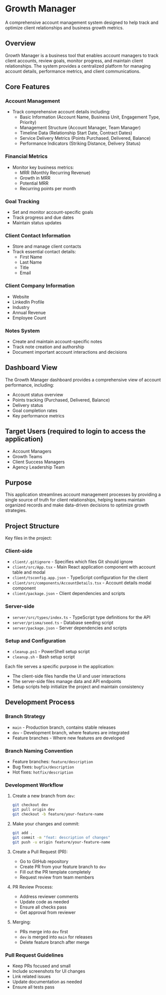 # Growth Manager

A comprehensive account management system designed to help track and optimize client relationships and business growth metrics.

## Overview

Growth Manager is a business tool that enables account managers to track client accounts, review goals, monitor progress, and maintain client relationships. The system provides a centralized platform for managing account details, performance metrics, and client communications.

## Core Features

### Account Management
- Track comprehensive account details including:
  - Basic Information (Account Name, Business Unit, Engagement Type, Priority)
  - Management Structure (Account Manager, Team Manager)
  - Timeline Data (Relationship Start Date, Contract Dates)
  - Service Delivery Metrics (Points Purchased, Delivered, Balance)
  - Performance Indicators (Striking Distance, Delivery Status)

### Financial Metrics
- Monitor key business metrics:
  - MRR (Monthly Recurring Revenue)
  - Growth in MRR
  - Potential MRR
  - Recurring points per month    

### Goal Tracking
- Set and monitor account-specific goals
- Track progress and due dates
- Maintain status updates

### Client Contact Information
- Store and manage client contacts
- Track essential contact details:
  - First Name
  - Last Name
  - Title
  - Email

### Client Company Information
  - Website
  - LinkedIn Profile
  - Industry
  - Annual Revenue
  - Employee Count

### Notes System
- Create and maintain account-specific notes
- Track note creation and authorship
- Document important account interactions and decisions

## Dashboard View
The Growth Manager dashboard provides a comprehensive view of account performance, including:
- Account status overview
- Points tracking (Purchased, Delivered, Balance)
- Delivery status
- Goal completion rates
- Key performance metrics

## Target Users (required to login to access the application)
- Account Managers
- Growth Teams
- Client Success Managers
- Agency Leadership Team

## Purpose
This application streamlines account management processes by providing a single source of truth for client relationships, helping teams maintain organized records and make data-driven decisions to optimize growth strategies.

## Project Structure

Key files in the project:

### Client-side
- `client/.gitignore` - Specifies which files Git should ignore
- `client/src/App.tsx` - Main React application component with account table and modal
- `client/tsconfig.app.json` - TypeScript configuration for the client
- `client/src/components/AccountDetails.tsx` - Account details modal component
- `client/package.json` - Client dependencies and scripts

### Server-side
- `server/src/types/index.ts` - TypeScript type definitions for the API
- `server/prisma/seed.ts` - Database seeding script
- `server/package.json` - Server dependencies and scripts

### Setup and Configuration
- `cleanup.ps1` - PowerShell setup script
- `cleanup.sh` - Bash setup script

Each file serves a specific purpose in the application:
- The client-side files handle the UI and user interactions
- The server-side files manage data and API endpoints
- Setup scripts help initialize the project and maintain consistency

## Development Process

### Branch Strategy
- `main` - Production branch, contains stable releases
- `dev` - Development branch, where features are integrated
- Feature branches - Where new features are developed

### Branch Naming Convention
- Feature branches: `feature/description`
- Bug fixes: `bugfix/description`
- Hot fixes: `hotfix/description`

### Development Workflow
1. Create a new branch from `dev`:
   ```bash
   git checkout dev
   git pull origin dev
   git checkout -b feature/your-feature-name
   ```

2. Make your changes and commit:
   ```bash
   git add .
   git commit -m "feat: description of changes"
   git push -u origin feature/your-feature-name
   ```

3. Create a Pull Request (PR):
   - Go to GitHub repository
   - Create PR from your feature branch to `dev`
   - Fill out the PR template completely
   - Request review from team members

4. PR Review Process:
   - Address reviewer comments
   - Update code as needed
   - Ensure all checks pass
   - Get approval from reviewer

5. Merging:
   - PRs merge into `dev` first
   - `dev` is merged into `main` for releases
   - Delete feature branch after merge

### Pull Request Guidelines
- Keep PRs focused and small
- Include screenshots for UI changes
- Link related issues
- Update documentation as needed
- Ensure all tests pass